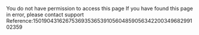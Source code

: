 You do not have permission to access this page If you have found this page in error, please contact support Reference:15019043162675369353653910560485905634220034968299102359